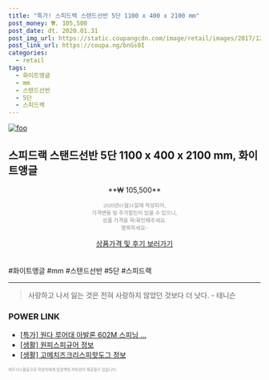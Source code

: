 ```yaml
--- 
title: "특가! 스피드랙 스탠드선반 5단 1100 x 400 x 2100 mm" 
post_money: ₩. 105,500 
post_date: dt. 2020.01.31 
post_img_url: https://static.coupangcdn.com/image/retail/images/2017/12/18/19/0/3349e0ba-f966-43c2-a705-f81d5772c772.jpg 
post_link_url: https://coupa.ng/bnGs0I 
categories: 
  - retail 
tags: 
  - 화이트앵글 
  - mm 
  - 스탠드선반 
  - 5단 
  - 스피드랙 
--- 
```

[![foo](https://static.coupangcdn.com/image/retail/images/2017/12/18/19/0/3349e0ba-f966-43c2-a705-f81d5772c772.jpg)](https://coupa.ng/bnGs0I) 

## 스피드랙 스탠드선반 5단 1100 x 400 x 2100 mm, 화이트앵글 
<p style="text-align: center;">**₩ 105,500**</p> 
<p style="text-align: center;"><span style="color: #898c8f; font-family: Georgia,Times,serif; font-size: 0.75em;">2020년01월31일에 작성되어, <br>가격변동 및 추가할인이 있을 수 있으니,<br> 상품 가격을 꼭!확인해주세요.<br>행복하세요~</span> 
</p>	 
<div markdown="0" style="text-align: center;"><a href="https://coupa.ng/bnGs0I" class="btn btn--success">상품가격 및 후기 보러가기</a></div> 
<br><br> 
  #화이트앵글 #mm #스탠드선반 #5단 #스피드랙 
<hr> 

> 사랑하고 나서 잃는 것은 전혀 사랑하지 않았던 것보다 더 낫다. - 테니슨 


### POWER LINK

* <a href="https://blog.naver.com/santokki14/221788990184" target="_blank">[특가] 원다 루어대 아발론 602M 스피닝 ...</a>
* <a href="https://blog.naver.com/santokki14/221770471647" target="_blank"> [생활] 원피스피규어 정보 </a>
* <a href="https://blog.naver.com/sakai111/221765004113" target="_blank"> [생활] 고메치즈크리스피핫도그 정보 </a>

<span style="color: #898c8f; font-family: Georgia,Times,serif; font-size: 0.55em;">파트너스활동으로 작성자에게 일정액의 커미션이 제공될수 있습니다.</span> 
